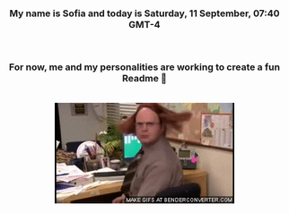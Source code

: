 


<div align="center">
<h3 >My name is Sofia and today is Saturday, 11 September, 07:40 GMT-4</h3><br>
<h3 >For now, me and my personalities are working to create a fun Readme 👋
</h3><br>
<img src='img/dwight.gif' alt='working...'/>
</div>
